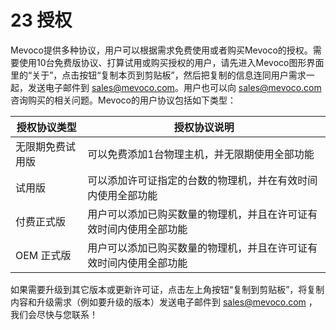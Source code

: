 # 23 授权

Mevoco提供多种协议，用户可以根据需求免费使用或者购买Mevoco的授权。需要使用10台免费版协议、打算试用或购买授权的用户，请先进入Mevoco图形界面里的“关于”，点击按钮“复制本页到剪贴板”，然后把复制的信息连同用户需求一起，发送电子邮件到 [sales@mevoco.com](mailto:sales@mevoco.com)。用户也可以向 [sales@mevoco.com](mailto:sales@mevoco.com)咨询购买的相关问题。Mevoco的用户协议包括如下类型：

|授权协议类型|授权协议说明|
| --- | --- |
|无限期免费试用版|可以免费添加1台物理主机，并无限期使用全部功能
|试用版 | 可以添加许可证指定的台数的物理机，并在有效时间内使用全部功能 |
| 付费正式版 | 用户可以添加已购买数量的物理机，并且在许可证有效时间内使用全部功能|
| OEM 正式版 | 用户可以添加已购买数量的物理机，并且在许可证有效时间内使用全部功能|

如果需要升级到其它版本或更新许可证，点击左上角按钮“复制到剪贴板”，将复制内容和升级需求（例如要升级的版本）发送电子邮件到 sales@mevoco.com ，我们会尽快与您联系！